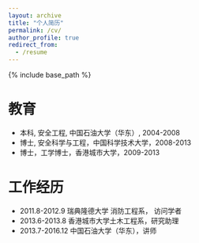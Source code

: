 ```yaml
---
layout: archive
title: "个人简历"
permalink: /cv/
author_profile: true
redirect_from:
  - /resume
---
```


{% include base_path %}

教育
======
* 本科, 安全工程, 中国石油大学（华东）, 2004-2008 
* 博士, 安全科学与工程，中国科学技术大学，2008-2013
* 博士，工学博士，香港城市大学，2009-2013

工作经历
======
* 2011.8-2012.9 瑞典隆德大学 消防工程系， 访问学者
* 2013.6-2013.8 香港城市大学土木工程系，研究助理
* 2013.7-2016.12 中国石油大学（华东），讲师


